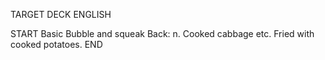 TARGET DECK
ENGLISH

START
Basic
Bubble and squeak
Back: n. Cooked cabbage etc. Fried with cooked potatoes.
END
